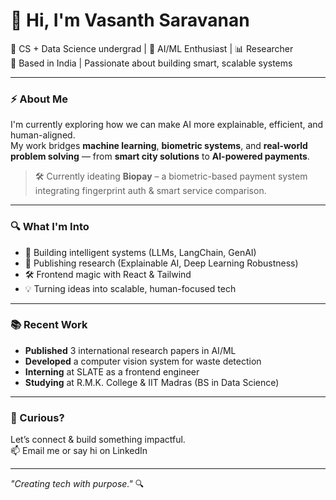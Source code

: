 # 👋 Hi, I'm Vasanth Saravanan

🚀 CS + Data Science undergrad | 🧠 AI/ML Enthusiast | 📊 Researcher  
📍 Based in India | Passionate about building smart, scalable systems

---

### ⚡ About Me

I'm currently exploring how we can make AI more explainable, efficient, and human-aligned.  
My work bridges **machine learning**, **biometric systems**, and **real-world problem solving** — from **smart city solutions** to **AI-powered payments**.

> 🛠️ Currently ideating **Biopay** – a biometric-based payment system integrating fingerprint auth & smart service comparison.

---

### 🔍 What I'm Into

- 🤖 Building intelligent systems (LLMs, LangChain, GenAI)
- 🧪 Publishing research (Explainable AI, Deep Learning Robustness)
- 🛠️ Frontend magic with React & Tailwind
- 💡 Turning ideas into scalable, human-focused tech

---

### 📚 Recent Work

- **Published** 3 international research papers in AI/ML  
- **Developed** a computer vision system for waste detection  
- **Interning** at SLATE as a frontend engineer  
- **Studying** at R.M.K. College & IIT Madras (BS in Data Science)

---

### 👀 Curious?

Let’s connect & build something impactful.  
📫 Email me or say hi on LinkedIn

---
_"Creating tech with purpose."_ 🔍

